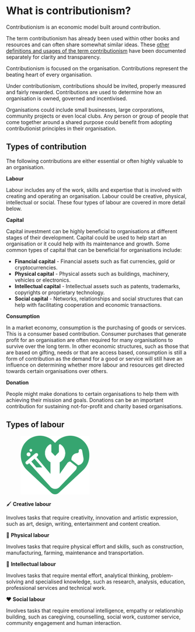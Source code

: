 # What is contributionism?

Contributionism is an economic model built around contribution.

The term contributionism has already been used within other books and resources and can often share somewhat similar ideas. These [other definitions and usages of the term contributionism](other-definitions-and-usage-of-the-term-contributionism.md) have been documented separately for clarity and transparency.

Contributionism is focused on the organisation. Contributions represent the beating heart of every organisation.

Under contributionism, contributions should be invited, properly measured and fairly rewarded. Contributions are used to determine how an organisation is owned, governed and incentivised.

Organisations could include small businesses, large corporations, community projects or even local clubs. Any person or group of people that come together around a shared purpose could benefit from adopting contributionist principles in their organisation.



## **Types of contribution**

The following contributions are either essential or often highly valuable to an organisation.



**Labour**

Labour includes any of the work, skills and expertise that is involved with creating and operating an organisation. Labour could be creative, physical, intellectual or social. These four types of labour are covered in more detail below.



**Capital**

Capital investment can be highly beneficial to organisations at different stages of their development. Capital could be used to help start an organisation or it could help with its maintenance and growth. Some common types of capital that can be beneficial for organisations include:

* **Financial capital** - Financial assets such as fiat currencies, gold or cryptocurrencies.
* **Physical capital** - Physical assets such as buildings, machinery, vehicles or electronics.
* **Intellectual capital** - Intellectual assets such as patents, trademarks, copyrights or proprietary technology.
* **Social capital** - Networks, relationships and social structures that can help with facilitating cooperation and economic transactions.



**Consumption**

In a market economy, consumption is the purchasing of goods or services. This is a consumer based contribution. Consumer purchases that generate profit for an organisation are often required for many organisations to survive over the long term. In other economic structures, such as those that are based on gifting, needs or that are access based, consumption is still a form of contribution as the demand for a good or service will still have an influence on determining whether more labour and resources get directed towards certain organisations over others.



**Donation**

People might make donations to certain organisations to help them with achieving their mission and goals. Donations can be an important contribution for sustaining not-for-profit and charity based organisations.



## **Types of labour**

<div align="left"><figure><img src="../../.gitbook/assets/contributionism-logo-filled.png" alt="" width="188"><figcaption></figcaption></figure></div>



🖌️ **Creative labour**

Involves tasks that require creativity, innovation and artistic expression, such as art, design, writing, entertainment and content creation.



🔧 **Physical labour**

Involves tasks that require physical effort and skills, such as construction, manufacturing, farming, maintenance and transportation.



🧪 **Intellectual labour**

Involves tasks that require mental effort, analytical thinking, problem-solving and specialised knowledge, such as research, analysis, education, professional services and technical work.



❤️ **Social labour**

Involves tasks that require emotional intelligence, empathy or relationship building, such as caregiving, counselling, social work, customer service, community engagement and human interaction.
